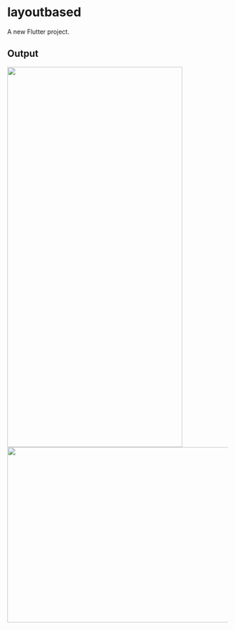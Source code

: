 # layoutbased

A new Flutter project.

## Output 

<img src="https://github.com/Graphictool/device_orientation/assets/28779320/cb5d2b3d-7761-4465-8e32-81d54b440837" width="400" height="867">

<img src="https://github.com/Graphictool/device_orientation/assets/28779320/7b52dda7-3bf3-4f51-ad4f-9ac848b0e2a3" width="867" height="400">






